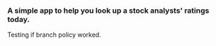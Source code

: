 ### A simple app to help you look up a stock analysts' ratings today.

Testing if branch policy worked.